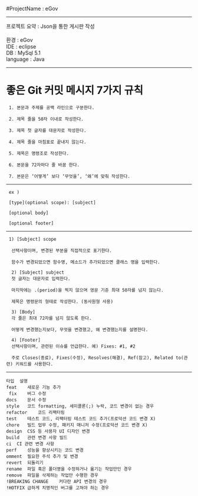 
#ProjectName : eGov

<hr>
프로젝트 요약 : Json을 통한 게시판 작성
<br><br>
환경 : eGov <br>
IDE : eclipse <br>
DB : MySql 5.1 <br>
language : Java <br>
<hr>


  #  좋은 Git 커밋 메시지 7가지 규칙
    
     1. 본문과 주제를 공백 라인으로 구분한다.
    
     2. 제목 줄을 50자 이내로 작성한다.
    
     3. 제목 첫 글자를 대문자로 작성한다.
    
     4. 제목 줄을 마침표로 끝내지 않는다.
    
     5. 제목은 명령조로 작성한다.
    
     6. 본문을 72자마다 줄 바꿈 한다.
    
     7. 본문은 ‘어떻게’ 보다 ‘무엇을’, ‘왜’에 맞춰 작성한다.


  <hr>
  
     ex )

     [type](optional scope): [subject]

     [optional body]

     [optional footer]
  <hr>
     
     1) [Subject] scope
      
      선택사항이며, 변경된 부분을 직접적으로 표기한다.
      
      함수가 변경되었으면 함수명, 메소드가 추가되었으면 클래스 명을 입력한다.
      
      2) [Subject] subject
      첫 글자는 대문자로 입력한다.
      
      마지막에는 .(period)을 찍지 않으며 영문 기준 최대 50자를 넘지 않는다.
      
      제목은 명령문의 형태로 작성한다. (동사원형 사용)
      
      3) [Body]
      각 줄은 최대 72자를 넘지 않도록 한다.
      
      어떻게 변경했는지보다, 무엇을 변경했고, 왜 변경했는지를 설명한다.
      
      4) [Footer]
      선택사항이며, 관련된 이슈를 언급한다. 예) Fixes: #1, #2
      
      주로 Closes(종료), Fixes(수정), Resolves(해결), Ref(참고), Related to(관련) 키워드를 사용한다.
  <hr>

    타입	설명
    feat	새로운 기능 추가
     fix	버그 수정
    docs	문서 수정
    style	코드 formatting, 세미콜론(;) 누락, 코드 변경이 없는 경우
    refactor	코드 리팩터링
    test	테스트 코드, 리팩터링 테스트 코드 추가(프로덕션 코드 변경 X)
    chore	빌드 업무 수정, 패키지 매니저 수정(프로덕션 코드 변경 X)
    design	CSS 등 사용자 UI 디자인 변경
    build	관련 변경 사항 빌드
    ci	CI 관련 변경 사항
    perf	성능을 향상시키는 코드 변경
    omment	필요한 주석 추가 및 변경
    revert	되돌리기
    rename	파일 혹은 폴더명을 수정하거나 옮기는 작업만인 경우
    remove	파일을 삭제하는 작업만 수행한 경우
    !BREAKING CHANGE	커다란 API 변경의 경우
    !HOTFIX	급하게 치명적인 버그를 고쳐야 하는 경우

  

